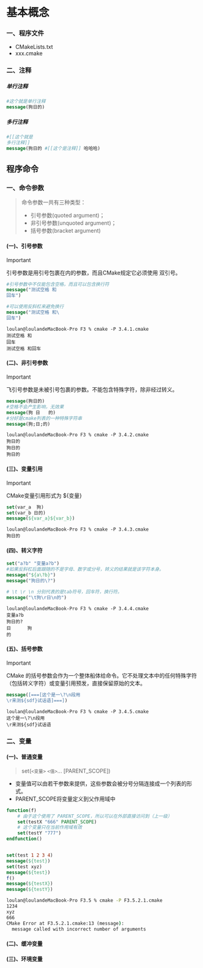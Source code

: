 # 基本概念

### 一、程序文件

- CMakeLists.txt
- xxx.cmake



### 二、注释

##### 单行注释

```cmake
#这个就是单行注释
message(狗日的)
```

##### 多行注释

```cmake
#[[这个就是
多行注释]]
message(狗日的 #[[这个是注释]] 哈哈哈)
```



## 程序命令

### 一、命令参数

> 命令参数一共有三种类型：
>
> - 引号参数(quoted argument)；
> - 非引号参数(unquoted argument)；
> - 括号参数(bracket argument)

#### (一)、引号参数

> [!IMPORTANT]
>
> 引号参数是用引号包裹在内的参数，而且CMake规定它必须使用 双引号。

```cmake
#引号参数中不仅能包含空格，而且可以包含换行符
message("测试空格 和
回车")

#可以使用反斜杠来避免换行
message("测试空格 和\
回车")
```

```shell
loulan@loulandeMacBook-Pro F3 % cmake -P 3.4.1.cmake
测试空格 和
回车
测试空格 和回车
```

#### (二)、非引号参数

> [!IMPORTANT]
>
> 飞引号参数是未被引号包裹的参数。不能包含特殊字符，除非经过转义。

```cmake
message(狗日的)
#空格不会产生影响，无效果
message(狗 日   的)
#分好是cmake列表的一种特殊字符串
message(狗;日;的)
```

```shell
loulan@loulandeMacBook-Pro F3 % cmake -P 3.4.2.cmake
狗日的
狗日的
狗日的
```

#### (三)、变量引用

> [!IMPORTANT]
>
> CMake变量引用形式为 ${变量}

```cmake
set(var_a  狗)
set(var_b 日的)
message(${var_a}${var_b})
```

```shell
loulan@loulandeMacBook-Pro F3 % cmake -P 3.4.3.cmake
狗日的
```

#### (四)、转义字符

```cmake
set("a?b" "变量a?b")
#如果反斜杠后面跟随的不是字母、数字或分号，转义的结果就是该字符本身。
message("${a\?b}")
message("狗日的\?")

# \t \r \n 分别代表的是tab符号，回车符，换行符。
message("\t狗\r日\n的")
```

```shell
loulan@loulandeMacBook-Pro F3 % cmake -P 3.4.4.cmake
变量a?b
狗日的?
日      狗
的
```

#### (五)、括号参数

> [!IMPORTANT]
>
> CMake 的括号参数会作为一个整体船体给命令。它不处理文本中的任何特殊字符（包括转义字符）或变量引用预发，直接保留原始的文本。

```cmake
message([===[这个是一\?\n段用
\r来测${sdf}试话语]===])
```

```shell
loulan@loulandeMacBook-Pro F3 % cmake -P 3.4.5.cmake
这个是一\?\n段用
\r来测${sdf}试话语
```



### 二、变量

#### (一)、普通变量

> set(`<变量>` `<值>`... [PARENT_SCOPE])

- 变量值可以由若干参数来提供，这些参数会被分号分隔连接成一个列表的形式。
- PARENT_SCOPE将变量定义到父作用域中

```cmake
function(f)
    # 由于这个使用了 PARENT_SCOPE，所以可以在外部直接访问到（上一级）
    set(testX "666" PARENT_SCOPE)
    # 这个变量只在当前作用域有效
    set(testY "777")
endfunction()


set(test 1 2 3 4)
message(${test})
set(test xyz)
message(${test})
f()
message(${testX})
message(${testY})

```

```cmd
loulan@loulandeMacBook-Pro F3.5 % cmake -P F3.5.2.1.cmake
1234
xyz
666
CMake Error at F3.5.2.1.cmake:13 (message):
  message called with incorrect number of arguments
```

#### (二)、缓冲变量

#### (三)、环境变量

